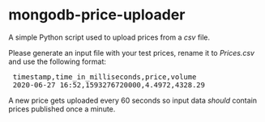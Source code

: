 # mongodb-price-uploader
A simple Python script used to upload prices from a <i>csv</i> file. 
 
Please generate an input file with your test prices, rename it to <i>Prices.csv</i> and use the following format:<br>
 <pre>
 timestamp,time_in_milliseconds,price,volume
 2020-06-27 16:52,1593276720000,4.4972,4328.29</pre>

A new price gets uploaded every 60 seconds so input data *should* contain prices published once a minute.
